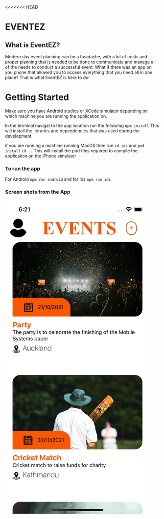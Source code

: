 <<<<<<< HEAD

# EVENTEZ

## What is EventEZ?

Modern day event planning can be a headache, with a lot of costs and proper planning that is needed to be done to communicate and manage all of the needs to conduct a successful event. What if there was an app on you phone that allowed you to access everything that you need all in one place? That is what EventEZ is here to do!

# Getting Started

Make sure you have Android studios or XCode simulator depending on which machine you are running the application on.

In the terminal navigat to the app location run the following
`npm install`
This will install the libraries and dependencies that was used during the development

if you are running a machine running MacOS then run
`cd ios`
and
`pod install`
`cd ..`
This will install the pod files required to compile the application on the iPhone simulator

### To run the app

For Android
`npm run android`
and for ios
`npm run ios`

### Screen shots from the App

![alt text](https://github.com/PrajwalBhagath/EventEZ/blob/master/screenshots/one.png?raw=true)
